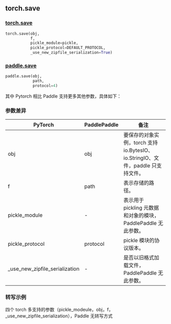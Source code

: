 ## torch.save
### [torch.save](https://pytorch.org/docs/stable/generated/torch.save.html?highlight=save#torch.save)

```python
torch.save(obj,
           f,
           pickle_module=pickle,
           pickle_protocol=DEFAULT_PROTOCOL,
           _use_new_zipfile_serialization=True)
```

### [paddle.save](https://www.paddlepaddle.org.cn/documentation/docs/zh/api/paddle/save_cn.html#save)

```python
paddle.save(obj,
            path,
            protocol=4)
```

其中 Pytorch 相比 Paddle 支持更多其他参数，具体如下：
### 参数差异
| PyTorch       | PaddlePaddle | 备注                                                   |
| ------------- | ------------ | ------------------------------------------------------ |
| obj           | obj          | 要保存的对象实例，torch 支持 io.BytesIO、io.StringIO、文件，paddle 只支持文件。|
| f             | path         | 表示存储的路径。                   |
| pickle_module | -            | 表示用于 pickling 元数据和对象的模块，PaddlePaddle 无此参数。 |
| pickle_protocol| protocol    | pickle 模块的协议版本。                   |
| _use_new_zipfile_serialization | -            | 是否以旧格式加载文件，PaddlePaddle 无此参数。 |


### 转写示例
四个 torch 多支持的参数（pickle_modeule，obj，f，_use_new_zipfile_serialization），Paddle 无转写方式

